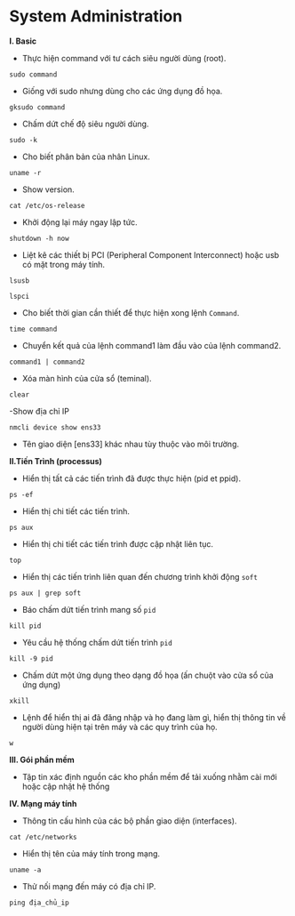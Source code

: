 # System Administration

**I. Basic**
- Thực hiện command với tư cách siêu người dùng (root).

`` sudo command ``

- Giống với sudo nhưng dùng cho các ứng dụng đồ họa.

`` gksudo command ``

- Chấm dứt chế độ siêu người dùng.

`` sudo -k ``

- Cho biết phân bản của nhân Linux.

`` uname -r ``

- Show version.

`` cat /etc/os-release ``

- Khởi động lại máy ngay lập tức.

`` shutdown -h now ``

- Liệt kê các thiết bị PCI (Peripheral Component Interconnect) hoặc usb có mặt trong máy tính.

`` lsusb ``

`` lspci ``

- Cho biết thời gian cần thiết để thực hiện xong lệnh ``Command``.

`` time command ``

- Chuyển kết quả của lệnh command1 làm đầu vào của lệnh command2.

`` command1 | command2 ``

- Xóa màn hình của cửa sổ (teminal).

`` clear ``

-Show địa chỉ IP

`` nmcli device show ens33 ``

  - Tên giao diện [ens33] khác nhau tùy thuộc vào môi trường.
  
**II.Tiến Trình (processus)**

- Hiển thị tất cả các tiến trình đã được thực hiện (pid et ppid).

`` ps -ef ``  

- Hiển thị chi tiết các tiến trình.

`` ps aux ``

- Hiển thị chi tiết các tiến trình được cập nhật liên tục.

`` top ``

- Hiển thị các tiến trình liên quan đến chương trình khởi động ``soft``

`` ps aux | grep soft ``

- Báo chấm dứt tiến trình mang số ``pid``

`` kill pid ``

- Yêu cầu hệ thống chấm dứt tiến trình ``pid``

`` kill -9 pid ``

- Chấm dứt một ứng dụng theo dạng đồ họa (ấn chuột vào cửa sổ của ứng dụng)

`` xkill ``

- Lệnh để hiển thị ai đã đăng nhập và họ đang làm gì, hiển thị thông tin về người dùng hiện tại trên máy và các quy trình của họ.

`` w ``

**III. Gói phần mềm**
- Tập tin xác định nguồn các kho phần mềm để tải xuống nhằm cài mới hoặc cập nhật hệ thống
``  ``

**IV. Mạng máy tính**
- Thông tin cấu hình của các bộ phần giao diện (interfaces).

`` cat /etc/networks ``

- Hiển thị tên của máy tính trong mạng.

`` uname -a ``

- Thử nối mạng đến máy có địa chỉ IP.

`` ping địa_chủ_ip ``






